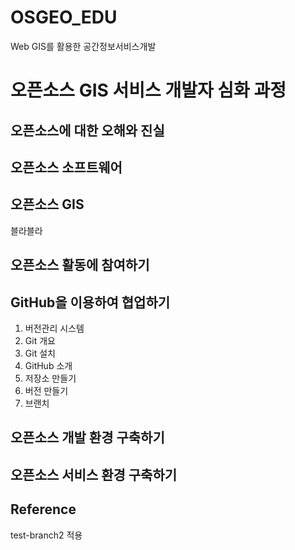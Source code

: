 # OSGEO_EDU
Web GIS를 활용한 공간정보서비스개발

# 오픈소스 GIS 서비스 개발자 심화 과정

## 오픈소스에 대한 오해와 진실

## 오픈소스 소프트웨어

## 오픈소스 GIS 

블라블라

## 오픈소스 활동에 참여하기

## GitHub을 이용하여 협업하기
1. 버전관리 시스템
2. Git 개요
3. Git 설치
4. GitHub 소개
5. 저장소 만들기
6. 버전 만들기
7. 브랜치


## 오픈소스 개발 환경 구축하기

## 오픈소스 서비스 환경 구축하기

## Reference


test-branch2 적용